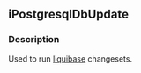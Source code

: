 ## iPostgresqlDbUpdate

### Description

Used to run [liquibase](https://www.liquibase.org/) changesets.


